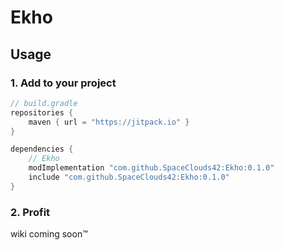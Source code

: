 # Ekho

## Usage

### 1. Add to your project
```groovy
// build.gradle
repositories {
    maven { url = "https://jitpack.io" }
}

dependencies {
    // Ekho
    modImplementation "com.github.SpaceClouds42:Ekho:0.1.0"
    include "com.github.SpaceClouds42:Ekho:0.1.0"
}
```

### 2. Profit

wiki coming soon:tm:
